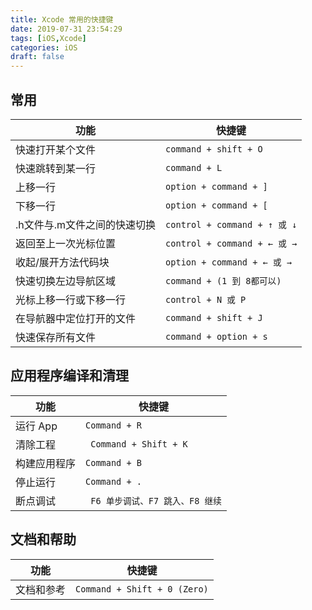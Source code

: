```yaml
---
title: Xcode 常用的快捷键
date: 2019-07-31 23:54:29
tags: [iOS,Xcode]
categories: iOS
draft: false
---
```


## 常用

功能 | 快捷键
---|---
快速打开某个文件 | ``command + shift + O``
快速跳转到某一行 | ``command + L``
上移一行 | ``option + command + ]``
下移一行 | ``option + command + [``
.h文件与.m文件之间的快速切换 | ``control + command + ↑ 或 ↓``
返回至上一次光标位置 | ``control + command + ← 或 →``
收起/展开方法代码块 | ``option + command + ← 或 → ``
快速切换左边导航区域 | ``command + (1 到 8都可以)``
光标上移一行或下移一行 | ``control + N 或 P``
在导航器中定位打开的文件 | ``command + shift + J``
快速保存所有文件 | ``command + option + s``

## 应用程序编译和清理

功能 | 快捷键
---|---
运行 App | ``Command + R``
清除工程 | `` Command + Shift + K``
构建应用程序 | ``Command + B``
停止运行 | ``Command + .``
断点调试 | `` F6 单步调试、F7 跳入、F8 继续``

## 文档和帮助

功能 | 快捷键
---|---
文档和参考 | ``Command + Shift + 0 (Zero)``